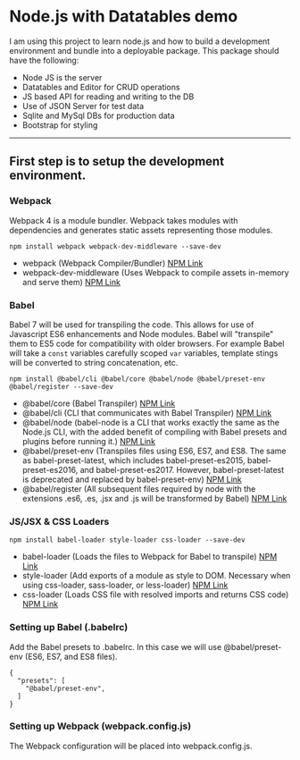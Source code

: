 # Node.js with Datatables demo

I am using this project to learn node.js and how to build a development environment and bundle into a deployable package.  This package should have the following:

- Node JS is the server
- Datatables and Editor for CRUD operations
- JS based API for reading and writing to the DB
- Use of JSON Server for test data
- Sqlite and MySql DBs for production data
- Bootstrap for styling

<hr>
<h2>First step is to setup the development environment.</h2>

<h3>Webpack</h3>
Webpack 4 is a module bundler. Webpack takes modules with dependencies and generates static assets representing those modules.

```
npm install webpack webpack-dev-middleware --save-dev
```

- webpack (Webpack Compiler/Bundler) [NPM Link](https://www.npmjs.com/package/webpack)
- webpack-dev-middleware (Uses Webpack to compile assets in-memory and serve them) [NPM Link](https://www.npmjs.com/package/webpack-dev-middleware)

<h3>Babel</h3>

Babel 7 will be used for transpiling the code.  This allows for use of Javascript ES6 enhancements and Node modules.  Babel will "transpile" them to ES5 code for compatibility with older browsers.  For example Babel will take a `const` variables carefully scoped `var` variables, template stings will be converted to string concatenation, etc.

```
npm install @babel/cli @babel/core @babel/node @babel/preset-env @babel/register --save-dev
```

- @babel/core (Babel Transpiler) [NPM Link](https://www.npmjs.com/package/@babel/core)
- @babel/cli (CLI that communicates with Babel Transpiler) [NPM Link](https://www.npmjs.com/package/@babel/cli)
- @babel/node (babel-node is a CLI that works exactly the same as the Node.js CLI, with the added benefit of compiling with Babel presets and plugins before running it.) [NPM Link](https://www.npmjs.com/package/@babel/node)
- @babel/preset-env (Transpiles files using ES6, ES7, and ES8. The same as babel-preset-latest, which includes babel-preset-es2015, babel-preset-es2016, and babel-preset-es2017. However, babel-preset-latest is deprecated and replaced by babel-preset-env) [NPM Link](https://www.npmjs.com/package/@babel/preset-env)
- @babel/register (All subsequent files required by node with the extensions .es6, .es, .jsx and .js will be transformed by Babel) [NPM Link](https://www.npmjs.com/package/@babel/register)


<h3>JS/JSX & CSS Loaders</h3>

```
npm install babel-loader style-loader css-loader --save-dev
```

- babel-loader (Loads the files to Webpack for Babel to transpile) [NPM Link](https://www.npmjs.com/package/babel-loader)
- style-loader (Add exports of a module as style to DOM. Necessary when using css-loader, sass-loader, or less-loader) [NPM Link](https://www.npmjs.com/package/style-loader)
- css-loader (Loads CSS file with resolved imports and returns CSS code) [NPM Link](https://www.npmjs.com/package/css-loader)

<h3>Setting up Babel (.babelrc)</h3>

Add the Babel presets to .babelrc.  In this case we will use @babel/preset-env (ES6, ES7, and ES8 files).

```
{
  "presets": [
    "@babel/preset-env",
  ]
}
```

<h3>Setting up Webpack (webpack.config.js)</h3>

The Webpack configuration will be placed into webpack.config.js.
